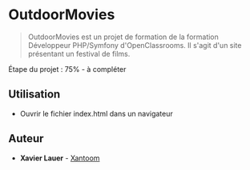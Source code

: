 # OutdoorMovies #

> OutdoorMovies est un projet de formation de la formation Développeur PHP/Symfony d'OpenClassrooms. Il s'agit d'un site présentant un festival de films.

Étape du projet : 75% - à compléter
  
## Utilisation ##

- Ouvrir le fichier index.html dans un navigateur

## Auteur ##
* **Xavier Lauer** - [Xantoom](https://github.com/Xantoom)

